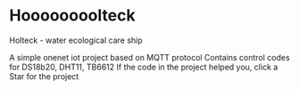 # Hoooooooolteck
Holteck - water ecological care ship

A simple onenet iot project based on MQTT protocol
Contains control codes for DS18b20, DHT11, TB6612
If the code in the project helped you, click a Star for the project

